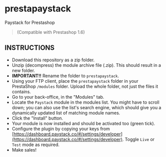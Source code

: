 # prestapaystack
Paystack for Prestashop
>(Compatible with Prestashop 1.6)

## INSTRUCTIONS
- Download this repository as a zip folder.
- Unzip (decompress) the module archive file (.zip). This should result in a new folder.
- **IMPORTANT!!** Rename the folder to `prestapaystack`.
- Using your FTP client, place the `prestapaystack` folder in your PrestaShop `/modules` folder. Upload the whole folder, not just the files it contains.
- Go to your back-office, in the "Modules" tab.
- Locate the `Paystack` module in the modules list. You might have to scroll down; you can also use the list's search engine, which should give you a dynamically updated list of matching module names.
- Click the "Install" button.
- Your module is now installed and should be activated too (green tick).
- Configure the plugin by copying your keys from [https://dashboard.paystack.co/#/settings/developer](https://dashboard.paystack.co/#/settings/developer). Toggle `Live` or `Test` mode as required.
- Make sales!
